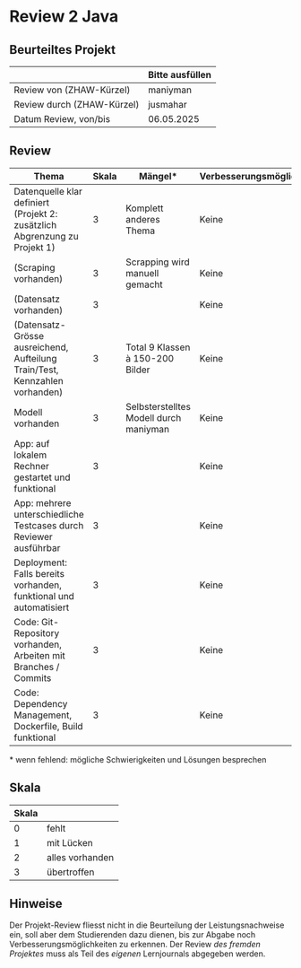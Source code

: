 ﻿# Review 2 Java

## Beurteiltes Projekt

|       | Bitte ausfüllen |
|-------|-----------------|
| Review von (ZHAW-Kürzel) |     maniyman       |
| Review durch (ZHAW-Kürzel) |     jusmahar       |
| Datum Review, von/bis |   06.05.2025   |

## Review

| Thema                                                                      | Skala | Mängel* | Verbesserungsmöglichkeiten* |
|----------------------------------------------------------------------------|-------|--------|----------------------------|
| Datenquelle klar definiert (Projekt 2: zusätzlich Abgrenzung zu Projekt 1) | 3  | Komplett anderes Thema   | Keine                       |
| (Scraping vorhanden)                                                         | 3  | Scrapping wird manuell gemacht  | Keine                       |
| (Datensatz vorhanden)                                                        | 3  |   | Keine                       |
| (Datensatz-Grösse ausreichend, Aufteilung Train/Test, Kennzahlen vorhanden)  |  3  | Total 9 Klassen à 150-200 Bilder   | Keine                       |
| Modell vorhanden                                                           | 3  | Selbsterstelltes Modell durch maniyman   | Keine                       |
| App: auf lokalem Rechner gestartet und funktional                          | 3  |    | Keine                       |
| App: mehrere unterschiedliche Testcases durch Reviewer ausführbar          | 3  |    | Keine                       |
| Deployment: Falls bereits vorhanden, funktional und automatisiert          | 3  |    | Keine                       |
| Code: Git-Repository vorhanden, Arbeiten mit Branches / Commits            | 3  |    | Keine                       |
| Code: Dependency Management, Dockerfile, Build funktional                  | 3  |    | Keine                       |

\* wenn fehlend: mögliche Schwierigkeiten und Lösungen besprechen

## Skala

| Skala |                 |
|-------|-----------------|
| 0     | fehlt           |
| 1     | mit Lücken      |
| 2     | alles vorhanden |
| 3     | übertroffen     |

## Hinweise

Der Projekt-Review fliesst nicht in die Beurteilung der Leistungsnachweise ein, soll aber dem Studierenden dazu dienen, bis zur Abgabe noch Verbesserungsmöglichkeiten zu erkennen. Der Review *des fremden Projektes* muss als Teil des *eigenen* Lernjournals abgegeben werden.
